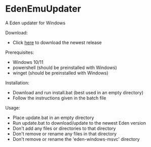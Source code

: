 # EdenEmuUpdater
A Eden updater for Windows

Download:
- Click [here](https://github.com/Xryzo11/EdenEmuUpdater/releases) to download the newest release

Prerequisites:
- Windows 10/11
- powershell (should be preinstalled with Windows)
- winget (should be preinstalled with Windows)

Installation:
- Download and run install.bat (best used in an empty directory)
- Follow the instructions given in the batch file

Usage:
- Place update.bat in an empty directory
- Run update.bat to download/update to the newest Eden version
- Don't add any files or directories to that directory
- Don't remove or rename any files in that directory
- Don't remove or rename the 'eden-windows-msvc' directory
